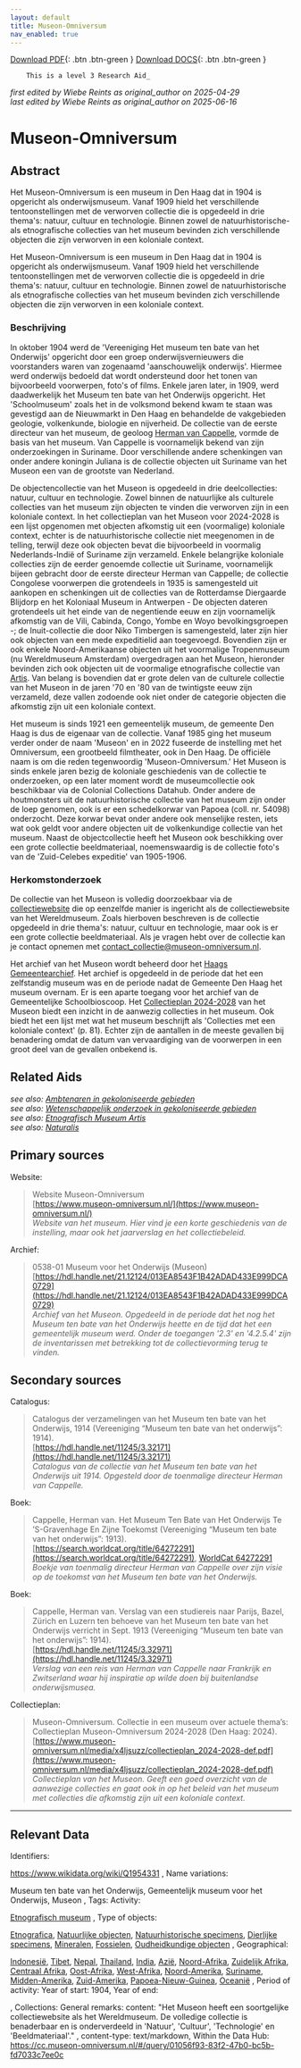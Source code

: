 ```yaml
---
layout: default
title: Museon-Omniversum
nav_enabled: true
--- 
```


[Download PDF](https://raw.githubusercontent.com/colonial-heritage/research-guides-dev/refs/heads/main/EXPORTS/PDF/niveau3/Dutch/Museon.pdf){: .btn .btn-green }   [Download DOCS](https://raw.githubusercontent.com/colonial-heritage/research-guides-dev/refs/heads/main/EXPORTS/DOCX/niveau3/Dutch/Museon.docx){: .btn .btn-green }


        This is a level 3 Research Aid_  
_first edited by Wiebe Reints as original_author on 2025-04-29_  
_last edited by Wiebe Reints as original_author on 2025-06-16_


# Museon-Omniversum


## Abstract

Het Museon-Omniversum is een museum in Den Haag dat in 1904 is opgericht als onderwijsmuseum. Vanaf 1909 hield het verschillende tentoonstellingen met de verworven collectie die is opgedeeld in drie thema's: natuur, cultuur en technologie. Binnen zowel de natuurhistorische- als etnografische collecties van het museum bevinden zich verschillende objecten die zijn verworven in een koloniale context.

Het Museon-Omniversum is een museum in Den Haag dat in 1904 is opgericht als onderwijsmuseum. Vanaf 1909 hield het verschillende tentoonstellingen met de verworven collectie die is opgedeeld in drie thema's: natuur, cultuur en technologie. Binnen zowel de natuurhistorische als etnografische collecties van het museum bevinden zich verschillende objecten die zijn verworven in een koloniale context.

### Beschrijving 

In oktober 1904 werd de 'Vereeniging Het museum ten bate van het Onderwijs' opgericht door een groep onderwijsvernieuwers die voorstanders waren van zogenaamd 'aanschouwelijk onderwijs'. Hiermee werd onderwijs bedoeld dat wordt ondersteund door het tonen van bijvoorbeeld voorwerpen, foto's of films. Enkele jaren later, in 1909, werd daadwerkelijk het Museum ten bate van het Onderwijs opgericht. Het 'Schoolmuseum' zoals het in de volksmond bekend kwam te staan was gevestigd aan de Nieuwmarkt in Den Haag en behandelde de vakgebieden geologie, volkenkunde, biologie en nijverheid. De collectie van de eerste directeur van het museum, de geoloog [Herman van Cappelle](http://www.wikidata.org/entity/Q2659534), vormde de basis van het museum. Van Cappelle is voornamelijk bekend van zijn onderzoekingen in Suriname. Door verschillende andere schenkingen van onder andere koningin Juliana is de collectie objecten uit Suriname van het Museon een van de grootste van Nederland.

De objectencollectie van het Museon is opgedeeld in drie deelcollecties: natuur, cultuur en technologie. Zowel binnen de natuurlijke als culturele collecties van het museum zijn objecten te vinden die verworven zijn in een koloniale context. In het collectieplan van het Museon voor 2024-2028 is een lijst opgenomen met objecten afkomstig uit een (voormalige) koloniale context, echter is de natuurhistorische collectie niet meegenomen in de telling, terwijl deze ook objecten bevat die bijvoorbeeld in voormalig Nederlands-Indië of Suriname zijn verzameld. Enkele belangrijke koloniale collecties zijn de eerder genoemde collectie uit Suriname, voornamelijk bijeen gebracht door de eerste directeur Herman van Cappelle; de collectie Congolese voorwerpen die grotendeels in 1935 is samengesteld uit aankopen en schenkingen uit de collecties van de Rotterdamse Diergaarde Blijdorp en het Koloniaal Museum in Antwerpen - De objecten dateren grotendeels uit het einde van de negentiende eeuw en zijn voornamelijk afkomstig van de Vili, Cabinda, Congo, Yombe en Woyo bevolkingsgroepen -; de Inuit-collectie die door Niko Timbergen is samengesteld, later zijn hier ook objecten van een mede expeditielid aan toegevoegd. Bovendien zijn er ook enkele Noord-Amerikaanse objecten uit het voormalige Tropenmuseum (nu Wereldmuseum Amsterdam) overgedragen aan het Museon, hieronder bevinden zich ook objecten uit de voormalige etnografische collectie van [Artis](https://app.colonialcollections.nl/nl/research-guide/https%3A%2F%2Fn2t%252Enet%2Fark%3A%2F27023%2F44a7a61d62ca8589d6a93e6fde593593). Van belang is bovendien dat er grote delen van de culturele collectie van het Museon in de jaren '70 en '80 van de twintigste eeuw zijn verzameld, deze vallen zodoende ook niet onder de categorie objecten die afkomstig zijn uit een koloniale context.

Het museum is sinds 1921 een gemeentelijk museum, de gemeente Den Haag is dus de eigenaar van de collectie. Vanaf 1985 ging het museum verder onder de naam 'Museon' en in 2022 fuseerde de instelling met het Omniversum, een grootbeeld filmtheater, ook in Den Haag. De officiële naam is om die reden tegenwoordig 'Museon-Omniversum.' Het Museon is sinds enkele jaren bezig de koloniale geschiedenis van de collectie te onderzoeken, op een later moment wordt de museumcollectie ook beschikbaar via de Colonial Collections Datahub. Onder andere de houtmonsters uit de natuurhistorische collectie van het museum zijn onder de loep genomen, ook is er een schedelkorwar van Papoea (coll. nr. 54098) onderzocht. Deze korwar bevat onder andere ook menselijke resten, iets wat ook geldt voor andere objecten uit de volkenkundige collectie van het museum. Naast de objectcollectie heeft het Museon ook beschikking over een grote collectie beeldmateriaal, noemenswaardig is de collectie foto's van de 'Zuid-Celebes expeditie' van 1905-1906.

### Herkomstonderzoek

De collectie van het Museon is volledig doorzoekbaar via de [collectiewebsite](https://cc.museon-omniversum.nl/#/query/aa7bc606-74fd-43ad-97e6-5cdff4e3fb47) die op eenzelfde manier is ingericht als de collectiewebsite van het Wereldmuseum. Zoals hierboven beschreven is de collectie opgedeeld in drie thema's: natuur, cultuur en technologie, maar ook is er een grote collectie beeldmateriaal. Als je vragen hebt over de collectie kan je contact opnemen met [contact_collectie@museon-omniversum.nl](mailto:contact_collectie@museon-omniversum.nl).

Het archief van het Museon wordt beheerd door het [Haags Gemeentearchief](https://hdl.handle.net/21.12124/013EA8543F1B42ADAD433E999DCA0729). Het archief is opgedeeld in de periode dat het een zelfstandig museum was en de periode nadat de Gemeente Den Haag het museum overnam. Er is een aparte toegang voor het archief van de Gemeentelijke Schoolbioscoop. Het [Collectieplan 2024-2028](https://www.museon-omniversum.nl/media/x4ljsuzz/collectieplan_2024-2028-def.pdf) van het Museon biedt een inzicht in de aanwezig collecties in het museum. Ook biedt het een lijst met wat het museum beschrijft als 'Collecties met een koloniale context' (p. 81). Echter zijn de aantallen in de meeste gevallen bij benadering omdat de datum van vervaardiging van de voorwerpen in een groot deel van de gevallen onbekend is.


## Related Aids

_see also: [Ambtenaren in gekoloniseerde gebieden](published/niveau2/Dutch/CivilServants_20240320.yml)_  
_see also: [Wetenschappelijk onderzoek in gekoloniseerde gebieden](published/niveau2/Dutch/Science_20240814.yml)_  
_see also: [Etnografisch Museum Artis](published/niveau3/Dutch/EMArtis_20240711.yml)_  
_see also: [Naturalis](published/niveau3/Dutch/Naturalis_20240710.yml)_  

## Primary sources

Website:
  > Website Museon-Omniversum  
> [https://www.museon-omniversum.nl/](https://www.museon-omniversum.nl/)  
> _Website van het museum. Hier vind je een korte geschiedenis van de instelling, maar ook het jaarverslag en het collectiebeleid._  

Archief:
  > 0538-01 Museum voor het Onderwijs (Museon)  
> [https://hdl.handle.net/21.12124/013EA8543F1B42ADAD433E999DCA0729](https://hdl.handle.net/21.12124/013EA8543F1B42ADAD433E999DCA0729)  
> _Archief van het Museon. Opgedeeld in de periode dat het nog het Museum ten bate van het Onderwijs heette en de tijd dat het een gemeentelijk museum werd. Onder de toegangen '2.3' en '4.2.5.4' zijn de inventarissen met betrekking tot de collectievorming terug te vinden._  

## Secondary sources

Catalogus:
  > Catalogus der verzamelingen van het Museum ten bate van het Onderwijs, 1914 (Vereeniging “Museum ten bate van het onderwijs”: 1914).  
> [https://hdl.handle.net/11245/3.32171](https://hdl.handle.net/11245/3.32171)  
> _Catalogus van de collectie van het Museum ten bate van het Onderwijs uit 1914. Opgesteld door de toenmalige directeur Herman van Cappelle._  

Boek:
  > Cappelle, Herman van. Het Museum Ten Bate van Het Onderwijs Te ’S-Gravenhage En Zijne Toekomst (Vereeniging “Museum ten bate van het onderwijs”: 1913).  
> [https://search.worldcat.org/title/64272291](https://search.worldcat.org/title/64272291), [WorldCat 64272291](https://search.worldcat.org/title/64272291)  
> _Boekje van toenmalig directeur Herman van Cappelle over zijn visie op de toekomst van het Museum ten bate van het Onderwijs._  

Boek:
  > Cappelle, Herman van. Verslag van een studiereis naar Parijs, Bazel, Zürich en Luzern ten behoeve van het Museum ten bate van het Onderwijs verricht in Sept. 1913 (Vereeniging “Museum ten bate van het onderwijs”: 1914).  
> [https://hdl.handle.net/11245/3.32971](https://hdl.handle.net/11245/3.32971)  
> _Verslag van een reis van Herman van Cappelle naar Frankrijk en Zwitserland waar hij inspiratie op wilde doen bij buitenlandse onderwijsmusea._  

Collectieplan:
  > Museon-Omniversum. Collectie in een museum over actuele thema’s: Collectieplan Museon-Omniversum 2024-2028 (Den Haag: 2024).  
> [https://www.museon-omniversum.nl/media/x4ljsuzz/collectieplan_2024-2028-def.pdf](https://www.museon-omniversum.nl/media/x4ljsuzz/collectieplan_2024-2028-def.pdf)  
> _Collectieplan van het Museon. Geeft een goed overzicht van de aanwezige collecties en gaat ook in op het beleid van het museum met collecties die afkomstig zijn uit een koloniale context._  



---
## Relevant Data 
Identifiers:
  
https://www.wikidata.org/wiki/Q1954331
,
  Name variations:
  
Museum ten bate van het Onderwijs, Gemeentelijk museum voor het Onderwijs, Museon
,
  Tags:
  Activity:
  
[Etnografisch museum](http://vocab.getty.edu/aat/300451067)
,
  Type of objects:
  
[Etnografica](http://vocab.getty.edu/aat/300234108), [Natuurlijke objecten](http://vocab.getty.edu/aat/300404125), [Natuurhistorische specimens](http://vocab.getty.edu/aat/300379591), [Dierlijke specimens](http://vocab.getty.edu/aat/300420186), [Mineralen](http://vocab.getty.edu/aat/300011068), [Fossielen](http://vocab.getty.edu/aat/300011068), [Oudheidkundige objecten](http://vocab.getty.edu/aat/300234110)
,
  Geographical:
  
[Indonesië](https://sws.geonames.org/1643084), [Tibet](https://sws.geonames.org/8449601), [Nepal](https://sws.geonames.org/1282988), [Thailand](https://sws.geonames.org/1605651), [India](https://sws.geonames.org/1269750), [Azië](https://sws.geonames.org/6255147), [Noord-Afrika](https://sws.geonames.org/7729887), [Zuidelijk Afrika](https://sws.geonames.org/9406051), [Centraal Afrika](https://sws.geonames.org/7729886), [Oost-Afrika](https://sws.geonames.org), [West-Afrika](https://sws.geonames.org/7729885), [Noord-Amerika](https://sws.geonames.org/6255149/north-america.html), [Suriname](https://sws.geonames.org/3382998), [Midden-Amerika](https://sws.geonames.org/7729892/central-america.html), [Zuid-Amerika](https://sws.geonames.org/6255150/south-america.html), [Papoea-Nieuw-Guinea](https://sws.geonames.org/2088628), [Oceanië](https://www.geonames.org/6255151/oceania.html)
,
  Period of activity:
  Year of start:
  1904,
  Year of end:
  

,
  Collections:
  General remarks:
  content:
  "Het Museon heeft een soortgelijke collectiewebsite als het Wereldmuseum. De volledige collectie is benaderbaar en is onderverdeeld in 'Natuur', 'Cultuur', 'Technologie' en 'Beeldmateriaal'."
,
  content-type:
  text/markdown,
  Within the Data Hub:
  https://cc.museon-omniversum.nl/#/query/01056f93-83f2-47b0-bc5b-fd7033c7ee0c
        